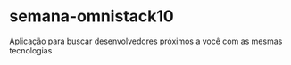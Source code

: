 # semana-omnistack10
Aplicação para buscar desenvolvedores próximos a você com as mesmas tecnologias
